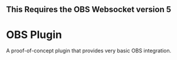 ## This Requires the OBS Websocket version 5

# OBS Plugin

A proof-of-concept plugin that provides very basic OBS integration.
